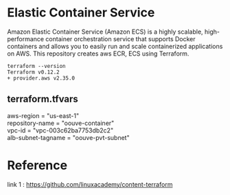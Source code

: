 # Elastic Container Service
Amazon Elastic Container Service (Amazon ECS) is a highly scalable, high-performance container orchestration service that supports Docker containers and allows you to easily run and scale containerized applications on AWS. This repository creates aws ECR, ECS using Terraform.

```
terraform --version
Terraform v0.12.2
+ provider.aws v2.35.0
```
## terraform.tfvars
aws-region      = "us-east-1" </br>
repository-name = "oouve-container" </br>
vpc-id = "vpc-003c62ba7753db2c2" </br>
alb-subnet-tagname = "oouve-pvt-subnet" </br>

# Reference
link 1 : https://github.com/linuxacademy/content-terraform
